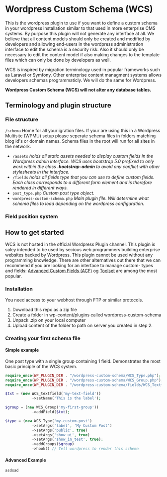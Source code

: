 # Wordpress Custom Schema (WCS)
This is the wordpress plugin to use if you want to define a custom schema in your wordpress installation similar to that used in more enterprise CMS systems. By purpose this plugin will not generate any interface at all. We believe that all content models should only be created and modified by developers and allowing end-users in the wordpress administration interface to edit the schema is a security risk. Also it should only be necessary to edit the content model if also making changes to the template files which can only be done by developers as well.

WCS is inspired by migration terminology used in popular frameworks such as Laravel or Symfony. Other enterprise content managment systems allows developers schemas programmaticly. We will do the same for Wordpress.

**Wordpress Custom Schema (WCS) will not alter any database tables.**

## Terminology and plugin structure
### File structure
`/schema` Home for all your igration files. If your are using this in a Wordpress Multisite (WPMU) setup please seperate schema files in folders matching blog id's or domain names. Schema files in the root will run for all sites in the network.

* `/assets` *holds all static assets needed to display custom fields in the Wordpress admin interface. WCS uses bootstrap 5.0 prefixed to only work within the class **.bootstrap-admin** to avoid any conflict with other stylesheets in the interface.*
* `/fields` *holds all fields type that you can use to define custom fields. Each class corresponds to a different form element and is therefore rendered in different ways.*
* `post_type.php` *Custom post type object.*
* `wordpress-custom-schema.php` *Main plugin file. Will determine what schema files to load depending on the wordpress configuration.*

### Field position system
## How to get started
WCS is not hosted in the official Wordpress Plugin channel. This plugin is soley intended to be used
by secious web programmers building enterprise websites backed by Wordpress. This plugin cannot be used without any programming knowledge. There are other alternatives out there that we can recommend if you are looking for an interface to manage custom- types and fields: [Advanced Custom Fields (ACF)](https://advancedcustomfields.com) og [Toolset](http://toolset.com) are among the most popular.
### Installation
You need access to your webhost through FTP or similar protocols.

1) Download this repo as a zip file
2) Create a folder in wp-content/plugins called wordpress-custom-schema
3) Unpack .zip on your local computer
4) Upload content of the folder to path on server you created in step 2.

### Creating your first schema file
#### Simple example
One post type with a single group containing 1 field. Demonstrates the most basic principle of the WCS system.

```php
require_once(WP_PLUGIN_DIR . "/wordpress-custom-schema/WCS_Type.php");
require_once(WP_PLUGIN_DIR . "/wordpress-custom-schema/WCS_Group.php");
require_once(WP_PLUGIN_DIR . "/wordpress-custom-schema/fields/WCS_Textfield.php");    

$txt = (new WCS_textfield('my-text-field'))
            ->setName('This is the label');

$group = (new WCS_Group('my-first-group'))
            ->addField($txt);

$type = (new WCS_Type('my-custom-post')
            ->setArgs('label', 'My Custom Post')
            ->setArgs('public', true)
            ->setArgs('show_ui', true)
            ->setArgs('show_in_test', true);
            ->addGroups($group)
            ->hook() // Tell wordpress to render this schema
```

#### Advanced Example

`asdsad`